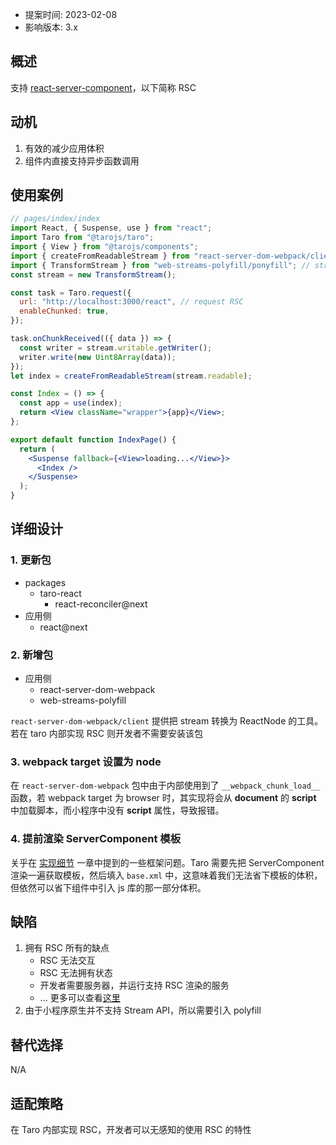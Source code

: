- 提案时间: 2023-02-08
- 影响版本: 3.x

## 概述

支持 [react-server-component](https://reactjs.org/blog/2020/12/21/data-fetching-with-react-server-components.html)，以下简称 RSC

## 动机

1. 有效的减少应用体积
2. 组件内直接支持异步函数调用

## 使用案例

```jsx
// pages/index/index
import React, { Suspense, use } from "react";
import Taro from "@tarojs/taro";
import { View } from "@tarojs/components";
import { createFromReadableStream } from "react-server-dom-webpack/client";
import { TransformStream } from "web-streams-polyfill/ponyfill"; // stream polyfill
const stream = new TransformStream();

const task = Taro.request({
  url: "http://localhost:3000/react", // request RSC
  enableChunked: true,
});

task.onChunkReceived(({ data }) => {
  const writer = stream.writable.getWriter();
  writer.write(new Uint8Array(data));
});
let index = createFromReadableStream(stream.readable);

const Index = () => {
  const app = use(index);
  return <View className="wrapper">{app}</View>;
};

export default function IndexPage() {
  return (
    <Suspense fallback={<View>loading...</View>}>
      <Index />
    </Suspense>
  );
}
```

## 详细设计

### 1. 更新包

- packages
  - taro-react
    - react-reconciler@next
- 应用侧
  - react@next

### 2. 新增包

- 应用侧
  - react-server-dom-webpack
  - web-streams-polyfill

`react-server-dom-webpack/client` 提供把 stream 转换为 ReactNode 的工具。若在 taro 内部实现 RSC 则开发者不需要安装该包

### 3. webpack target 设置为 node

在 `react-server-dom-webpack` 包中由于内部使用到了 `__webpack_chunk_load__` 函数，若 webpack target 为 browser 时，其实现将会从 **document** 的 **script** 中加载脚本，而小程序中没有 **script** 属性，导致报错。

### 4. 提前渲染 ServerComponent 模板

关乎在 [实现细节](https://docs.taro.zone/docs/implement-note#%E8%BF%90%E8%A1%8C%E6%97%B6) 一章中提到的一些框架问题。Taro 需要先把 ServerComponent 渲染一遍获取模板，然后填入 `base.xml` 中，这意味着我们无法省下模板的体积，但依然可以省下组件中引入 js 库的那一部分体积。

## 缺陷

1. 拥有 RSC 所有的缺点
   - RSC 无法交互
   - RSC 无法拥有状态
   - 开发者需要服务器，并运行支持 RSC 渲染的服务
   - ... 更多可以查看[这里](https://beta.nextjs.org/docs/rendering/server-and-client-components)
2. 由于小程序原生并不支持 Stream API，所以需要引入 polyfill

## 替代选择

N/A

## 适配策略

在 Taro 内部实现 RSC，开发者可以无感知的使用 RSC 的特性
